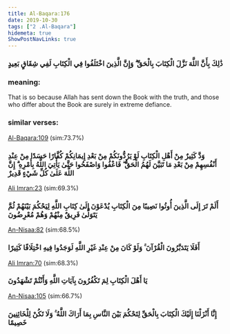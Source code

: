 ```yaml
---
title: Al-Baqara:176
date: 2019-10-30
tags: ["2 .Al-Baqara"]
hidemeta: true 
ShowPostNavLinks: true 
---
```

### ذَٰلِكَ بِأَنَّ اللَّهَ نَزَّلَ الْكِتَابَ بِالْحَقِّ ۗ وَإِنَّ الَّذِينَ اخْتَلَفُوا فِي الْكِتَابِ لَفِي شِقَاقٍ بَعِيدٍ
### meaning: 
That is so because Allah has sent down the Book with the truth, and those who differ about the Book are surely in extreme defiance.
### similar verses: 

[Al-Baqara:109](/2/109) (sim:73.7%)

### وَدَّ كَثِيرٌ مِنْ أَهْلِ الْكِتَابِ لَوْ يَرُدُّونَكُمْ مِنْ بَعْدِ إِيمَانِكُمْ كُفَّارًا حَسَدًا مِنْ عِنْدِ أَنْفُسِهِمْ مِنْ بَعْدِ مَا تَبَيَّنَ لَهُمُ الْحَقُّ ۖ فَاعْفُوا وَاصْفَحُوا حَتَّىٰ يَأْتِيَ اللَّهُ بِأَمْرِهِ ۗ إِنَّ اللَّهَ عَلَىٰ كُلِّ شَيْءٍ قَدِيرٌ

[Ali Imran:23](/3/23) (sim:69.3%)

### أَلَمْ تَرَ إِلَى الَّذِينَ أُوتُوا نَصِيبًا مِنَ الْكِتَابِ يُدْعَوْنَ إِلَىٰ كِتَابِ اللَّهِ لِيَحْكُمَ بَيْنَهُمْ ثُمَّ يَتَوَلَّىٰ فَرِيقٌ مِنْهُمْ وَهُمْ مُعْرِضُونَ

[An-Nisaa:82](/4/82) (sim:68.5%)

### أَفَلَا يَتَدَبَّرُونَ الْقُرْآنَ ۚ وَلَوْ كَانَ مِنْ عِنْدِ غَيْرِ اللَّهِ لَوَجَدُوا فِيهِ اخْتِلَافًا كَثِيرًا

[Ali Imran:70](/3/70) (sim:68.3%)

### يَا أَهْلَ الْكِتَابِ لِمَ تَكْفُرُونَ بِآيَاتِ اللَّهِ وَأَنْتُمْ تَشْهَدُونَ

[An-Nisaa:105](/4/105) (sim:66.7%)

### إِنَّا أَنْزَلْنَا إِلَيْكَ الْكِتَابَ بِالْحَقِّ لِتَحْكُمَ بَيْنَ النَّاسِ بِمَا أَرَاكَ اللَّهُ ۚ وَلَا تَكُنْ لِلْخَائِنِينَ خَصِيمًا
